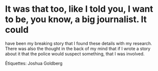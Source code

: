 # It was that too, like I told you, I want to be, you know, a big journalist. It could
have been my breaking story that I found these details with my research. There
was also the thought in the back of my mind that if I wrote a story about it that
the police would suspect something, that I was involved.

Étiquettes: Joshua Goldberg